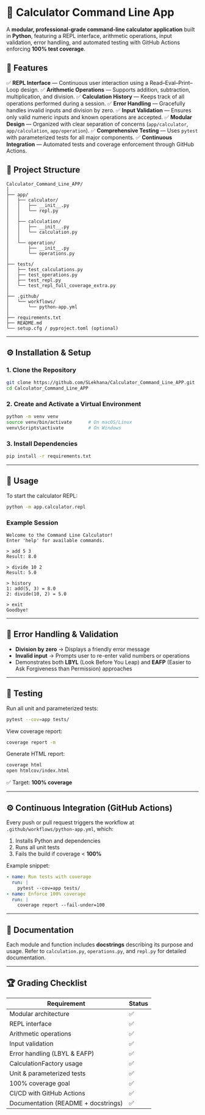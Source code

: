 # 🧮 Calculator Command Line App

A **modular, professional-grade command-line calculator application** built in **Python**, featuring a REPL interface, arithmetic operations, input validation, error handling, and automated testing with GitHub Actions enforcing **100% test coverage**.

## 🚀 Features

✅ **REPL Interface** — Continuous user interaction using a Read–Eval–Print–Loop design.
✅ **Arithmetic Operations** — Supports addition, subtraction, multiplication, and division.
✅ **Calculation History** — Keeps track of all operations performed during a session.
✅ **Error Handling** — Gracefully handles invalid inputs and division by zero.
✅ **Input Validation** — Ensures only valid numeric inputs and known operations are accepted.
✅ **Modular Design** — Organized with clear separation of concerns (`app/calculator`, `app/calculation`, `app/operation`).
✅ **Comprehensive Testing** — Uses `pytest` with parameterized tests for all major components.
✅ **Continuous Integration** — Automated tests and coverage enforcement through GitHub Actions.

## 🧩 Project Structure

```
Calculator_Command_Line_APP/
│
├── app/
│   ├── calculator/
│   │   ├── __init__.py
│   │   └── repl.py
│   │
│   ├── calculation/
│   │   ├── __init__.py
│   │   └── calculation.py
│   │
│   └── operation/
│       ├── __init__.py
│       └── operations.py
│
├── tests/
│   ├── test_calculations.py
│   ├── test_operations.py
│   ├── test_repl.py
│   └── test_repl_full_coverage_extra.py
│
├── .github/
│   └── workflows/
│       └── python-app.yml
│
├── requirements.txt
├── README.md
└── setup.cfg / pyproject.toml (optional)
```

---

## ⚙️ Installation & Setup

### 1. Clone the Repository

```bash
git clone https://github.com/SLekhana/Calculator_Command_Line_APP.git
cd Calculator_Command_Line_APP
```

### 2. Create and Activate a Virtual Environment

```bash
python -m venv venv
source venv/bin/activate      # On macOS/Linux
venv\Scripts\activate         # On Windows
```

### 3. Install Dependencies

```bash
pip install -r requirements.txt
```

---

## 🧮 Usage

To start the calculator REPL:

```bash
python -m app.calculator.repl
```

### Example Session

```
Welcome to the Command Line Calculator!
Enter 'help' for available commands.

> add 5 3
Result: 8.0

> divide 10 2
Result: 5.0

> history
1: add(5, 3) = 8.0
2: divide(10, 2) = 5.0

> exit
Goodbye!
```

---

## 🧠 Error Handling & Validation

* **Division by zero** → Displays a friendly error message
* **Invalid input** → Prompts user to re-enter valid numbers or operations
* Demonstrates both **LBYL** (Look Before You Leap) and **EAFP** (Easier to Ask Forgiveness than Permission) approaches

---

## 🧪 Testing

Run all unit and parameterized tests:

```bash
pytest --cov=app tests/
```

View coverage report:

```bash
coverage report -m
```

Generate HTML report:

```bash
coverage html
open htmlcov/index.html
```

✅ Target: **100% coverage**

---

## ⚙️ Continuous Integration (GitHub Actions)

Every push or pull request triggers the workflow at
`.github/workflows/python-app.yml`, which:

1. Installs Python and dependencies
2. Runs all unit tests
3. Fails the build if coverage < **100%**

Example snippet:

```yaml
- name: Run tests with coverage
  run: |
    pytest --cov=app tests/
- name: Enforce 100% coverage
  run: |
    coverage report --fail-under=100
```

---

## 📘 Documentation

Each module and function includes **docstrings** describing its purpose and usage.
Refer to `calculation.py`, `operations.py`, and `repl.py` for detailed documentation.

---

## 🏆 Grading Checklist

| Requirement                         | Status                         |
| ----------------------------------- | ------------------------------ |
| Modular architecture                | ✅                              |
| REPL interface                      | ✅                              |
| Arithmetic operations               | ✅                              |
| Input validation                    | ✅                              |
| Error handling (LBYL & EAFP)        | ✅                              |
| CalculationFactory usage            | ✅                              |
| Unit & parameterized tests          | ✅                              |
| 100% coverage goal                  | ✅ |
| CI/CD with GitHub Actions           | ✅                              |
| Documentation (README + docstrings) | ✅                              |

